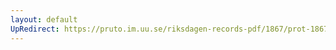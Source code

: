 ```yaml
---
layout: default
UpRedirect: https://pruto.im.uu.se/riksdagen-records-pdf/1867/prot-1867--fk--424/prot-1867--fk--424_021.pdf
---
```

